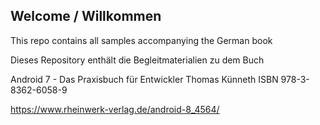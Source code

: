 ## Welcome / Willkommen ##

This repo contains all samples accompanying the German book

Dieses Repository enthält die Begleitmaterialien zu dem Buch

Android 7 - Das Praxisbuch für Entwickler
Thomas Künneth
ISBN 978-3-8362-6058-9

https://www.rheinwerk-verlag.de/android-8_4564/